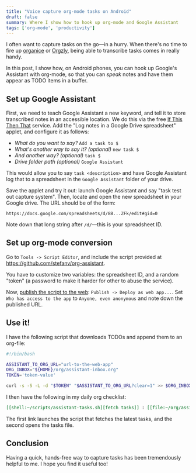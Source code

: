 ```yaml
---
title: "Voice capture org-mode tasks on Android"
draft: false
summary: Where I show how to hook up org-mode and Google Assistant
tags: ['org-mode', 'productivity']
---
```


I often want to capture tasks on the go—in a hurry. When there's no time to fire up [organice](https://organice.200ok.ch/) or [Orgzly](http://www.orgzly.com/), being able to transcribe tasks comes in really handy.

In this post, I show how, on Android phones, you can hook up Google's Assistant with org-mode, so that you can *speak* notes and have them appear as TODO items in a buffer.

## Set up Google Assistant

First, we need to teach Google Assistant a new keyword, and tell it to store transcribed notes in an accessible location.  We do this via the free [If This Then That](https://ifttt.com/) service.  Add the "Log notes in a Google Drive spreadsheet" applet, and configure it as follows:

- *What do you want to say?* `Add a task to $`
- *What's another way to say it? (optional)* `new task $`
- *And another way? (optional)* `task $`
- *Drive folder path (optional)* `Google Assistant`

This would allow you to say `task <description>` and have Google Assistant log that to a spreadsheet in the `Google Assistant` folder of your drive.

Save the applet and try it out: launch Google Assistant and say "task test out capture system".  Then, locate and open the new spreadsheet in your Google drive.  The URL should be of the form:

```
https://docs.google.com/spreadsheets/d/8B...ZFk/edit#gid=0
```

Note down that long string after `/d/`—this is your spreadsheet ID.

## Set up org-mode conversion

Go to `Tools -> Script Editor`, and include the script provided at
https://github.com/stefanv/org-assistant.

You have to customize two variables: the spreadsheet ID, and a random "token" (a password to make it harder for other to abuse the service).

Now, [publish the script to the web](https://developers.google.com/apps-script/guides/web#deploying_a_script_as_a_web_app): `Publish -> Deploy as web app...`.  Set `Who has access to the app` to `Anyone, even anonymous` and note down the published URL.

## Use it!

I have the following script that downloads TODOs and append them to an org-file:

```bash
#!/bin/bash

ASSISTANT_TO_ORG_URL="url-to-the-web-app"
ORG_INBOX="${HOME}/org/assistant-inbox.org"
TOKEN='token-value'

curl -s -S -L -d "$TOKEN" "$ASSISTANT_TO_ORG_URL?clear=1" >> $ORG_INBOX
```

I then have the following in my daily org checklist:


```org
[[shell:~/scripts/assistant-tasks.sh][fetch tasks]] : [[file:~/org/assistant-inbox.org][tasks]]
```

The first link launches the script that fetches the latest tasks, and the second opens the tasks file.

## Conclusion

Having a quick, hands-free way to capture tasks has been tremendously helpful to me.  I hope you find it useful too!
